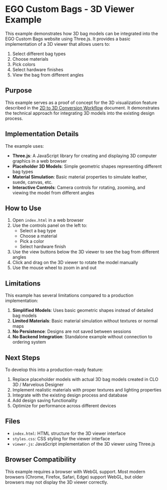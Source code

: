 # EGO Custom Bags - 3D Viewer Example

This example demonstrates how 3D bag models can be integrated into the EGO Custom Bags website using Three.js. It provides a basic implementation of a 3D viewer that allows users to:

1. Select different bag types
2. Choose materials
3. Pick colors
4. Select hardware finishes
5. View the bag from different angles

## Purpose

This example serves as a proof of concept for the 3D visualization feature described in the [2D to 3D Conversion Workflow](../../docs/2d-to-3d-conversion.md) document. It demonstrates the technical approach for integrating 3D models into the existing design process.

## Implementation Details

The example uses:

- **Three.js**: A JavaScript library for creating and displaying 3D computer graphics in a web browser
- **Placeholder 3D Models**: Simple geometric shapes representing different bag types
- **Material Simulation**: Basic material properties to simulate leather, suede, canvas, etc.
- **Interactive Controls**: Camera controls for rotating, zooming, and viewing the model from different angles

## How to Use

1. Open `index.html` in a web browser
2. Use the controls panel on the left to:
   - Select a bag type
   - Choose a material
   - Pick a color
   - Select hardware finish
3. Use the view buttons below the 3D viewer to see the bag from different angles
4. Click and drag on the 3D viewer to rotate the model manually
5. Use the mouse wheel to zoom in and out

## Limitations

This example has several limitations compared to a production implementation:

1. **Simplified Models**: Uses basic geometric shapes instead of detailed bag models
2. **Limited Materials**: Basic material simulation without textures or normal maps
3. **No Persistence**: Designs are not saved between sessions
4. **No Backend Integration**: Standalone example without connection to ordering system

## Next Steps

To develop this into a production-ready feature:

1. Replace placeholder models with actual 3D bag models created in CLO 3D / Marvelous Designer
2. Implement realistic materials with proper textures and lighting properties
3. Integrate with the existing design process and database
4. Add design saving functionality
5. Optimize for performance across different devices

## Files

- `index.html`: HTML structure for the 3D viewer interface
- `styles.css`: CSS styling for the viewer interface
- `viewer.js`: JavaScript implementation of the 3D viewer using Three.js

## Browser Compatibility

This example requires a browser with WebGL support. Most modern browsers (Chrome, Firefox, Safari, Edge) support WebGL, but older browsers may not display the 3D viewer correctly.
